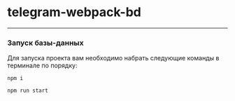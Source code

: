 # telegram-webpack-bd
____
### Запуск базы-данных
Для запуска проекта вам необходимо набрать следующие команды в терминале по порядку:
```
npm i 
``` 
```
npm run start
``` 
